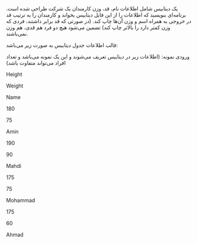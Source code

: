 یک دیتابیس شامل اطلاعات نام، قد، وزن کارمندان یک شرکت طراحی شده است. برنامه‌ای بنویسید که اطلاعات را از این فایل دیتابیس بخواند و کارمندان را به ترتیب قد در خروجی به همراه اسم و وزن آن‌ها چاپ کند. (در صورتی که قد برابر داشتند، فردی که وزن کمتر دارد را بالاتر چاپ کند) تضمین می‌شود هیچ دو فرد هم قدی، هم وزن نمی‌باشند.

قالب اطلاعات جدول دیتابیس به صورت زیر می‌باشد:

ورودی نمونه: (اطلاعات زیر در دیتابیس تعریف می‌شوند و این یک نمونه می‌باشد و تعداد افراد می‌تواند متفاوت باشد)

 Height

Weight

Name

180

75

Amin

190

90

Mahdi

175

75

Mohammad

175

60

Ahmad
